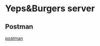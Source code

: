 # Yeps&Burgers server

## Postman

[postman](https://github.com/JoelPalu/burgers_back/files/15017745/Burger.postman.json)
